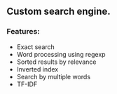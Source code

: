 ## Custom search engine.

### Features:

+ Exact search
+ Word processing using regexp
+ Sorted results by relevance
+ Inverted index
+ Search by multiple words
+ TF-IDF
